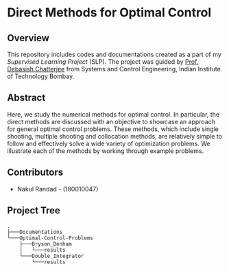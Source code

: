 # Direct Methods for Optimal Control

## Overview

This repository includes codes and documentations created as a part of my *Supervised Learning Project* (SLP).
The project was guided by [Prof. Debasish Chatterjee](https://www.sc.iitb.ac.in/~chatterjee/master/homepage/index.html) from Systems and Control Engineering, Indian Institute of Technology Bombay.

## Abstract

Here, we study the numerical methods for optimal control. In particular,
the direct methods are discussed with an objective to showcase an approach for
general optimal control problems. These methods, which include single shooting,
multiple shooting and collocation methods, are relatively simple to follow and effectively
solve a wide variety of optimization problems. We illustrate each of the
methods by working through example problems.

## Contributors

* Nakul Randad - (180010047)

## Project Tree
```
.
├───Documentations
└───Optimal-Control-Problems
    ├───Bryson_Denham
    │   └───results
    └───Double_Integrator
        └───results
```
